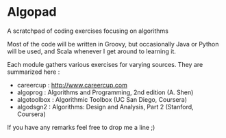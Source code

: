 # Algopad
A scratchpad of coding exercises focusing on algorithms

Most of the code will be written in Groovy, but occasionally Java or Python will be used,
and Scala whenever I get around to learning it.

Each module gathers various exercises for varying sources. They are summarized here :

- careercup   : http://www.careercup.com
- algoprog    : Algorithms and Programming, 2nd edition (A. Shen)
- algotoolbox : Algorithmic Toolbox (UC San Diego, Coursera)
- algodsgn2   : Algorithms: Design and Analysis, Part 2 (Stanford, Coursera)

If you have any remarks feel free to drop me a line ;)
